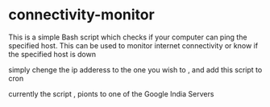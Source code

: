# connectivity-monitor
This is a simple Bash script which checks if your computer can ping  the specified host. 
This can be used to monitor internet connectivity or know if the specified host is down

simply chenge the ip adderess to the one you wish to , and add this script to cron 

currently the script , pionts to one of the Google India Servers
